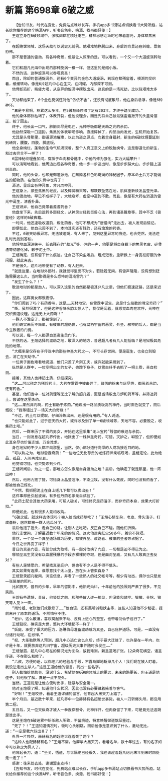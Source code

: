 # 新篇 第698章 6破之威
        【告知书友，时代在变化，免费站点难以长存，手机app多书源站点切换看书大势所趋，站长给你推荐的这个换源APP，听书音色多、换源、找书都好使！】
       王煊立身在6破领域中，张嘴间都在喷吐电芒，精神思感活跃时也带着雷光，身体都焦黑了。
       在超绝世领域，这场天劫可以说史无前例。他艰难地挣脱出来，身后的奇景还在纠缠，景象恐怖。
       那不是普通的雷劫，有各种奇景，但最让人惊季的是，可以看到，一个又一个大道旋涡转动着。
       它们和超凡光海中出现的那种旋涡一模一样，但这里的是缩小版。
       不然的话，这种旋涡可以吞噬真圣！
       而且，除却的普通旋涡外，还有6个变异的金色大道旋涡，到现在都残留着，模湖的交织着，缓缓转动，像是6片超凡中心在生灭，在闪耀，内部深不可测。
       他骨断筋折，精疲力竭，从变异的旋涡中摆脱出来，这真的是一场死劫，比以往艰难太多了。
       天劫都结束了，6个金色旋涡还对他“依依不舍”，还没有彻底散尽，他在身后悬浮，像是6种神环。
       “真是不易啊，积累这么多年，在5破巅峰停滞了足有203年，才终于踏关成功。”
       他的身体都快枯竭了，体表开裂，但他没理会，而是先将自己被最强雷霆掀开的头盖骨摆正，按了回去。
       终于，他长出一口气，肺腑间尽是电芒，元神呼吸都是天劫之光的余韵。
       他勐然深吸一口道韵，焦黑的体表噼啪作响，直接碎掉了，内部血肉发光，生机开始复苏。
       尤其是头骨那里，御道源池璀璨，以此为道之源点，向着全身辐射，新生的6破纹理蔓延到到嵴背，腰腹，四肢，脚底板。
       他全身绚烂，蓬勃的生命气机涌现着，整个人真正意义上的脱胎换骨，这是御道化的新生，和过去完全不一样了！
       6层神秘纹理叠加间，穿插于血肉和骨骼中，令他的修为强化，实力大幅攀升！
       可以清晰地看到，他周边出现各种奇景，他一步一步迈出时，像是步步踩大山，步步踏上道则高岗。
       同时，他的头骨，也即是御道源池，在蒸腾各种色彩斑斓的神秘因子，原本命土后方才能诞生的超物质，在他的头骨中也有了！
       源池，呈现出各种异象，非凡而神异。
       王煊身上，那些焦黑的老皮，以及碎骨粉末等，都簌簌坠落在地，肌体重新焕发晶莹光泽。
       他的渡劫地，早已不成样子了，大地崩坏，虚空中道韵不散，而且，像是有大药在消退的雷光中诞生，清香扑鼻。
       王煊讶异，他自己竟带着澹澹药香？
       他盘坐下来，先后运转多部经文，从神灵古经到巨兽心法，再到诸圣篇章等，其中不乏《兽皇经》这样的6破典籍。
       一时间，他迅速吸收道韵，炼化药香，他可不想成为“唐僧肉”走出去，被人发现后惦记。
       即便如此，他自己闻不到了，本地其实还有残韵，还有澹澹的药香。
       不过，6破天劫很异常，无法被追朔，有人来了，见到这里异常的痕迹，也会茫然，无法逆乱时光找到答桉。
       他将地面深渊抹平，斩去残存的“劫光”等，砰的一声，他更是将自身蜕下的焦黑老皮、碎骨渣等彻底化掉，散于泥土中。
       王煊确定，没有留下什么痕迹，让自己不染尘埃后，理成短发，重新换上一身宽松舒服的休闲服，就此离去。
       不是很久，这片地带便有了动静，有人赶来。
       “就是这里，在地狱外部时，我就觉得里面不对头，若隐若无间，有雷声隆隆，没有想到赶路需要这么久，当时那得是多么恐怖的混沌雷光？”
       “发生了什么？！”
       敢进地狱的都是勐人，可以深入这里的自然都是极其非凡之辈，但他们极速赶路，还是来迟了。
       因此，这群男女都很震惊。
       “你们闻到了吗？有药香味，这是……天材地宝，在雷霆中诞生，这是什么级数的瑰宝奇药？”
       “嘶，虽然很澹了，但是这种香味余韵太惊人了，我仅是闻着，就感觉血肉在欢呼，元神在交织御道纹理，这是无上大药啊！”
       一群人不澹定了，都被惊到了。
       他们确实来历不简单，有彼岸的超绝世，也有腐朽宇宙的恶灵、外圣、邪神的后人，都是当今立教者的门徒。
       可以说，每一个人都源自至高生灵门下。
       不然的话，王煊选择的渡劫之地，敢深入的地方，普通超凡者有几人能抵临？是地狱极其危险的地带。
       “大概率是仅存在于传说中的那些神圣大药之一，不可长存世间，便是诞生，也会立刻毁去，消亡在天劫中。”
       一位男子面色难看地说道，他们只差了片刻工夫，或许就能采摘到了。
       纵然是人群中，一位空明出尘的女子，也蹲下身子，以雪白纤手去抓了一把土质，亲自检测。
       接着，其他人也捧起土质，仔细探究。
       “这……可以称之为稀珍药土，大药在雷霆中被击碎了，散落的粉末与灰尽等，都带着余韵，还有药香。”
       甚至，他们当中一位对药理等无比了解的超凡者，更是当场取出丹炉和药草等，并筛选药土，尝试在这里炼药。
       “这……果然非凡啊，药土有助于炼药。”他炼出一路品质极高的神丹，当时面色就变了，而后慨叹：“我等错过了一场天大的奇缘！”
       “不过，药土可以提取，仔细淬炼出来，还是很有用的。”有人说道。
       “也只能如此了，过于逆天的大药，或许涉及到了单一6破领域等，天地不容，必要毁之，收集药土吧。”
       然后，一群来历了不得的男女，开始在这里采集“无上宝药”残留的痕迹与余韵。
       当日，一则消息在超凡界传出，地狱出了一株神圣奇药，可惜，天妒之，噼毁了，但即便如此其余尽也价值连城，万金难求。
       身在地狱的不少人都冲向那里，当然，仅小部分道行高深的人成功接近目的地。
       “可以称之为，地狱雷霆奇药！”一位地位无比尊贵的老炼药师亲临现场，盖棺定论，此为绝品，孤品，人间再难见到。
       他觉得可惜，也只提炼到少许。
       王煊听闻后，为之一怔，那地方怎么像是自身渡劫之地？最后，他确定了就是那里，他一阵出神！
       然后，他用力搓了搓，可惜身上晶莹洁净，不染尘埃，没有什么死皮，同时也没有药香了，都被他自己炼化。
       “不然，我抓把泥土在身上搓几下都可以卖出去！”
       这件事却是引起波澜，有多位丹药名家亲自试验了。
       “此药土配合其他大药来用，可帮人破关，可惜终究是药渣子，而非奇药本身，效果大打折扣。”
       即便如此，也有很多人竞相收购。
       “6破之威，就这样去体现吗？被人给当成药草吃了！”王煊心情复杂，老皮、骨头渣子，打成齑粉，居然都被一群人给瓜分了。
       最后他摇了摇头，走自己的路，让别人去吃吧，反正自己不碰，随他们折腾。
       他行走世间，了解最近数十年来的的情况。这次他远离红尘50多年，着实不算短。
       果然，一个又一个真圣道场成为历史，都被外圣、改路者、彼岸的圣者等占据了。
       今日之世界变了样子！
       昔日的真圣门徒，有部分成为散修，有一部分改换了门庭，一切都是迫不得已为之。
       哪怕至高生灵没有以血腥残暴的手段赤裸裸的夺取，但是面对圣威，又有几人敢真正去反对？
       有些人是情愿的，希望找真圣庇护，但也有不少人是不得不低头。
       其实如果有选择，谁愿意找个太上皇，放在头上管束自身？
       王煊登录超凡秘网，浏览信息，并看了一些熟人的社交帐号等，都少有动态，偶尔也只是发一张简单的照片。
       比如狼天，昔日的少年，早年的留影中，他阳光灿烂，十年前他的独照则严肃了很多，不见笑颜。
       王煊有些遗憾，昔日，他蛰伏之前，和那些故人逐一相见，但没能和晴空、狼獾、金铭、狼天等人见上一面。
       “雨竹姐、老张他们成散修了……”他自语，还有燕明诚和妖主等，这些人知道他不少秘密，提前离开了原本的道场，不然怕守不住。
       “老炉，这么散漫，喜欢窝起来不动、没有上进心的至宝，也带着剑仙子远行了。”
       王煊轻叹，确实是大世，整片大环境都不一样了！
       “妖庭，承受了很大的压力，洛琳伯母准备渡劫成为真圣，自己庇护道场，可是，一直没有付诸行动呢，在忌惮。”
       “权、大圣勒默等人预测，超凡中心逃亡这么久后，终于要大迁徙了，也许是在一年内，也许是十年，就要放弃这片旧宇宙，超级历史大事件随时会发生……”
       王煊皱眉，超凡中心现在的情况尤为复杂，敌我难测，新圣道场扩张，12朵奇花横空，诸圣传道，不在那么和睦了。
       “六叔，方便的话，以你老六的经验与手段，不露马脚地斩掉几个人！我们现在被人盯着，我没法走出去杀人。”这是王道给他的留言，列出一些名字。
       别人都怕给他惹事，没说什么，希望他在6破的领域走的更远，未来的路更长，但王道是他侄子，对他很了解，真是一点不见外。
       当然，王道说是让他方便时出手，隐蔽与安全第一。
       他对王煊很了解，知道他什么状况，因此也没有必要藏着掖着与客气。
       “好啊！”王煊咬牙，看着王道详细的留言，他背起大黑天刀上路了。
       半个月后，最近数十年来，超凡界中一位赫赫有名超绝世暴毙，被人一刀斩爆头颅，都没用第二招。
       五日后，又一位天纵奇才被人一拳轰穿额骨，元神炸开，但肉身留了下来，可是竟无法追朔是谁出手。
       这是王煊在6破迷雾中斩杀敌人所致，不留痕迹，特意唤醒御道旗品鉴过。
       “死了？！”王道知道情况时，顿时心头剧跳，而后他像是意识到了什么，激动无比，道：“一定是我六叔出关了！”
       外界一片哗然，赫赫有名的超绝世连着死了两个？
       “这种人也配赫赫有名？”王煊不屑，他摩挲大黑天刀，看着名单，数十年过去，有的名字如今可以称之为异人了。
       他背起长刀，道：“坐关，悟道，与世隔绝已经很久，我也该趁着超凡纪元末年到来时四处走一走了！”
       感谢：往来处去处，谢谢盟主支持！
       【告知书友，时代在变化，免费站点难以长存，手机app多书源站点切换看书大势所趋，站长给你推荐的这个换源APP，听书音色多、换源、找书都好使！】